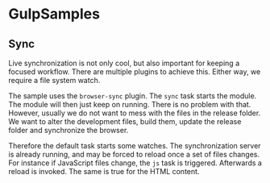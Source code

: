 GulpSamples
===========

Sync
----

Live synchronization is not only cool, but also important for keeping a focused workflow. There are multiple plugins to achieve this. Either way, we require a file system watch.

The sample uses the `browser-sync` plugin. The `sync` task starts the module. The module will then just keep on running. There is no problem with that. However, usually we do not want to mess with the files in the release folder. We want to alter the development files, build them, update the release folder and synchronize the browser.

Therefore the default task starts some watches. The synchronization server is already running, and may be forced to reload once a set of files changes. For instance if JavaScript files change, the `js` task is triggered. Afterwards a reload is invoked. The same is true for the HTML content.